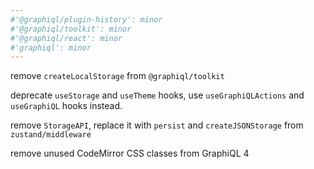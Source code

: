 ```yaml
---
#'@graphiql/plugin-history': minor
#'@graphiql/toolkit': minor
#'@graphiql/react': minor
#'graphiql': minor
---
```


remove `createLocalStorage` from `@graphiql/toolkit`

deprecate `useStorage` and `useTheme` hooks, use `useGraphiQLActions` and `useGraphiQL` hooks instead.

remove `StorageAPI`, replace it with `persist` and `createJSONStorage` from `zustand/middleware`

remove unused CodeMirror CSS classes from GraphiQL 4
